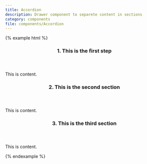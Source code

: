 ```yaml
---
title: Accordion
description: Drawer component to separete content in sections
category: components
file: components/Accordion
---
```


{% example html %}

  <div class="Accordion">
    <section class="Accordion-section has-success">
      <header class="Accordion-sectionHeader" data-js="accordion-trigger">
        <h3 class="Accordion-sectionTitle"><span class="paddingRight-xs">1.</span> This is the first step</h3>
      </header>
      <div class="Accordion-sectionContentWrapper">
        <div class="Accordion-sectionContent">
          This is content.
        </div>
      </div>
    </section>
    <section class="Accordion-section is-active">
      <header class="Accordion-sectionHeader" data-js="accordion-trigger">
        <h3 class="Accordion-sectionTitle"><span class="paddingRight-xs">2.</span> This is the second section</h3>
      </header>
      <div class="Accordion-sectionContentWrapper">
        <div class="Accordion-sectionContent">
          This is content.
        </div>
      </div>
    </section>
    <section class="Accordion-section">
      <header class="Accordion-sectionHeader" data-js="accordion-trigger">
        <h3 class="Accordion-sectionTitle"><span class="paddingRight-xs">3.</span> This is the third section</h3>
      </header>
      <div class="Accordion-sectionContentWrapper">
        <div class="Accordion-sectionContent">
          This is content.
        </div>
      </div>
    </section>
  </div>

{% endexample %}
